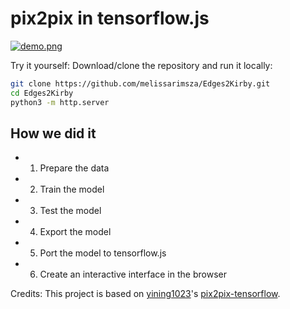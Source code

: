 # pix2pix in tensorflow.js

<a href="https://ibb.co/e0oUUd"><img  alt="demo.png" border="0"></a>

Try it yourself: Download/clone the repository and run it locally:
```bash
git clone https://github.com/melissarimsza/Edges2Kirby.git
cd Edges2Kirby
python3 -m http.server
```

## How we did it
- 1. Prepare the data
- 2. Train the model
- 3. Test the model
- 4. Export the model
- 5. Port the model to tensorflow.js
- 6. Create an interactive interface in the browser


Credits: This project is based on [yining1023](https://github.com/yining1023)'s [pix2pix-tensorflow](https://github.com/yining1023/pix2pix_tensorflowjs.git). 
